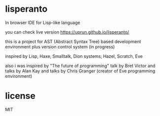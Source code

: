 # lisperanto
In browser IDE for Lisp-like language

you can check live version https://uprun.github.io/lisperanto/

this is a project for AST (Abstract Syntax Tree) based development environment 
plus version control system (in progress)

inspired by Lisp, Haxe, Smalltalk, Dion systems, Hazel, Scratch, Eve

also i was inspired by "The future of programming" talk by Bret Victor
and talks by Alan Kay
and talks by Chris Granger (creator of Eve programming environment)

# license
MIT